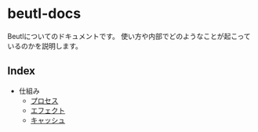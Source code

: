 # beutl-docs

Beutlについてのドキュメントです。
使い方や内部でどのようなことが起こっているのかを説明します。

## Index
- 仕組み
  - [プロセス](./ja-jp/プロセス.md)
  - [エフェクト](./ja-jp/エフェクト.md)
  - [キャッシュ](./ja-jp/キャッシュ.md)